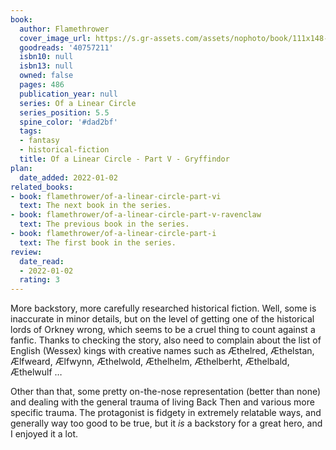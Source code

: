 ```yaml
---
book:
  author: Flamethrower
  cover_image_url: https://s.gr-assets.com/assets/nophoto/book/111x148-bcc042a9c91a29c1d680899eff700a03.png
  goodreads: '40757211'
  isbn10: null
  isbn13: null
  owned: false
  pages: 486
  publication_year: null
  series: Of a Linear Circle
  series_position: 5.5
  spine_color: '#dad2bf'
  tags:
  - fantasy
  - historical-fiction
  title: Of a Linear Circle - Part V - Gryffindor
plan:
  date_added: 2022-01-02
related_books:
- book: flamethrower/of-a-linear-circle-part-vi
  text: The next book in the series.
- book: flamethrower/of-a-linear-circle-part-v-ravenclaw
  text: The previous book in the series.
- book: flamethrower/of-a-linear-circle-part-i
  text: The first book in the series.
review:
  date_read:
  - 2022-01-02
  rating: 3
---
```


More backstory, more carefully researched historical fiction. Well, some is inaccurate in minor details, but on the
level of getting one of the historical lords of Orkney wrong, which seems to be a cruel thing to count against a fanfic. 
Thanks to checking the story, also need to complain about the list of English (Wessex) kings with creative names such as
Æthelred, Æthelstan, Ælfweard, Ælfwynn, Æthelwold, Æthelhelm, Æthelberht, Æthelbald, Æthelwulf …

Other than that, some pretty on-the-nose representation (better than none) and dealing with the general trauma of living
Back Then and various more specific trauma. The protagonist is fidgety in extremely relatable ways, and generally way
too good to be true, but it *is* a backstory for a great hero, and I enjoyed it a lot.
